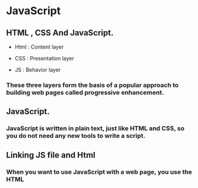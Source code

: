 # JavaScript

## HTML , CSS And JavaScript.

* Html : Content layer

* CSS : Presentation layer

* JS : Behavior layer

### These three layers form the basis of a popular approach to building web pages called progressive enhancement. 

## JavaScript.

### JavaScript is written in plain text, just like HTML and CSS, so you do not need any new tools to write a script. 

## Linking JS file and Html

### When you want to use JavaScript with a web page, you use the HTML <script> element to tell the browser it is coming across a script.Its s re attribute tells people where the JavaScript file is stored. 

## States in JS

### A script is a series of instructions that a computer can follow one-by-one. Each individual instruction or step is known as a statement.Statements should end with a semicolon. 

## Variables in JS

### A script will have to temporarily store the bits of information it needs to do its job. It can store this data in variables. 
